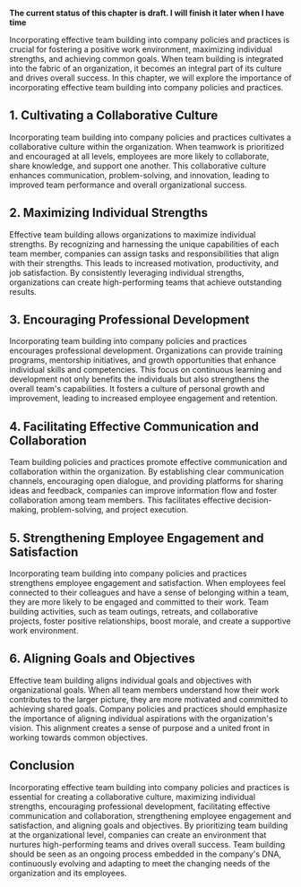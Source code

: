 **The current status of this chapter is draft. I will finish it later when I have time**

Incorporating effective team building into company policies and practices is crucial for fostering a positive work environment, maximizing individual strengths, and achieving common goals. When team building is integrated into the fabric of an organization, it becomes an integral part of its culture and drives overall success. In this chapter, we will explore the importance of incorporating effective team building into company policies and practices.

**1. Cultivating a Collaborative Culture**
------------------------------------------

Incorporating team building into company policies and practices cultivates a collaborative culture within the organization. When teamwork is prioritized and encouraged at all levels, employees are more likely to collaborate, share knowledge, and support one another. This collaborative culture enhances communication, problem-solving, and innovation, leading to improved team performance and overall organizational success.

**2. Maximizing Individual Strengths**
--------------------------------------

Effective team building allows organizations to maximize individual strengths. By recognizing and harnessing the unique capabilities of each team member, companies can assign tasks and responsibilities that align with their strengths. This leads to increased motivation, productivity, and job satisfaction. By consistently leveraging individual strengths, organizations can create high-performing teams that achieve outstanding results.

**3. Encouraging Professional Development**
-------------------------------------------

Incorporating team building into company policies and practices encourages professional development. Organizations can provide training programs, mentorship initiatives, and growth opportunities that enhance individual skills and competencies. This focus on continuous learning and development not only benefits the individuals but also strengthens the overall team's capabilities. It fosters a culture of personal growth and improvement, leading to increased employee engagement and retention.

**4. Facilitating Effective Communication and Collaboration**
-------------------------------------------------------------

Team building policies and practices promote effective communication and collaboration within the organization. By establishing clear communication channels, encouraging open dialogue, and providing platforms for sharing ideas and feedback, companies can improve information flow and foster collaboration among team members. This facilitates effective decision-making, problem-solving, and project execution.

**5. Strengthening Employee Engagement and Satisfaction**
---------------------------------------------------------

Incorporating team building into company policies and practices strengthens employee engagement and satisfaction. When employees feel connected to their colleagues and have a sense of belonging within a team, they are more likely to be engaged and committed to their work. Team building activities, such as team outings, retreats, and collaborative projects, foster positive relationships, boost morale, and create a supportive work environment.

**6. Aligning Goals and Objectives**
------------------------------------

Effective team building aligns individual goals and objectives with organizational goals. When all team members understand how their work contributes to the larger picture, they are more motivated and committed to achieving shared goals. Company policies and practices should emphasize the importance of aligning individual aspirations with the organization's vision. This alignment creates a sense of purpose and a united front in working towards common objectives.

**Conclusion**
--------------

Incorporating effective team building into company policies and practices is essential for creating a collaborative culture, maximizing individual strengths, encouraging professional development, facilitating effective communication and collaboration, strengthening employee engagement and satisfaction, and aligning goals and objectives. By prioritizing team building at the organizational level, companies can create an environment that nurtures high-performing teams and drives overall success. Team building should be seen as an ongoing process embedded in the company's DNA, continuously evolving and adapting to meet the changing needs of the organization and its employees.
